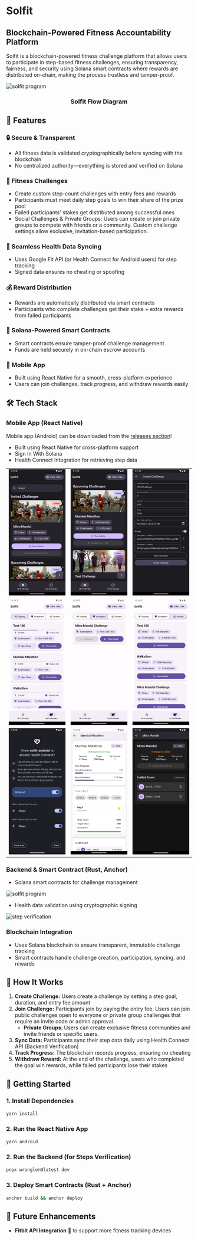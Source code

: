 # Solfit

## Blockchain-Powered Fitness Accountability Platform

Solfit is a blockchain-powered fitness challenge platform that allows users to participate in step-based fitness challenges, ensuring transparency, fairness, and security using Solana smart contracts where rewards are distributed on-chain, making the process trustless and tamper-proof.

![solfit program](/images/1.png)

### <div align="center">Solfit Flow Diagram</div>

## 🚀 Features

### 🔒 Secure & Transparent

- All fitness data is validated cryptographically before syncing with the blockchain
- No centralized authority—everything is stored and verified on Solana

### 🎯 Fitness Challenges

- Create custom step-count challenges with entry fees and rewards
- Participants must meet daily step goals to win their share of the prize pool
- Failed participants' stakes get distributed among successful ones
- Social Challenges & Private Groups: Users can create or join private groups to compete with friends or a community. Custom challenge  settings allow exclusive, invitation-based participation.

### 🔄 Seamless Health Data Syncing

- Uses Google Fit API (or Health Connect for Android users) for step tracking
- Signed data ensures no cheating or spoofing

### 💰 Reward Distribution

- Rewards are automatically distributed via smart contracts
- Participants who complete challenges get their stake + extra rewards from failed participants

### 📜 Solana-Powered Smart Contracts

- Smart contracts ensure tamper-proof challenge management
- Funds are held securely in on-chain escrow accounts

### 📱 Mobile App

- Built using React Native for a smooth, cross-platform experience
- Users can join challenges, track progress, and withdraw rewards easily

## 🛠 Tech Stack

### Mobile App (React Native)

Mobile app (Android) can be downloaded from the [releases section](https://github.com/dedomil/solfit/releases)!

- Built using React Native for cross-platform support
- Sign In With Solana
- Health Connect Integration for retrieving step data

<table>
  <tr>
    <td align="center">
      <img src="/images/android/1.png" alt="Invited Challenges" width=300 />
    </td>
    <td align="center">
      <img src="/images/android/2.png" alt="Upcoming Challenges" width=300 />
    </td>
    <td align="center">
      <img src="/images/android/3.png" alt="Create Challenge" width=300 />
    </td>
  </tr>
  <tr>
    <td align="center">
      <img src="/images/android/4.png" alt="Ongoing Challenges (sync steps)" width=300 />
    </td>
    <td align="center">
      <img src="/images/android/5.png" alt="Completed Challenges" width=300 />
    </td>
    <td align="center">
      <img src="/images/android/6.png" alt="Created Challenges" width=300 />
    </td>
  </tr>
  <tr>
    <td align="center">
      <img src="/images/android/7.png" alt="Health Connect Permission" width=300 />
    </td>
    <td align="center">
      <img src="/images/android/8.png" alt="Challenge Details Screen (for ongoing challenges)" width=300 />
    </td>
    <td align="center">
      <img src="/images/android/9.png" alt="Challenge Details Screen (for invited challenges)" width=300 />
    </td>
  </tr>
</table>

### Backend & Smart Contract (Rust, Anchor)

- Solana smart contracts for challenge management

![solfit program](/images/3.png)

- Health data validation using cryptographic signing

![step verification](/images/2.png)

### Blockchain Integration

- Uses Solana blockchain to ensure transparent, immutable challenge tracking
- Smart contracts handle challenge creation, participation, syncing, and rewards

## 📖 How It Works

1. **Create Challenge:** Users create a challenge by setting a step goal, duration, and entry fee amount
2. **Join Challenge:** Participants join by paying the entry fee. Users can join public challenges open to everyone or private group challenges that require an invite code or admin approval.
   - **Private Groups**: Users can create exclusive fitness communities and invite friends or specific users.
4. **Sync Data:** Participants sync their step data daily using Health Connect API (Backend Verification)
5. **Track Progress:** The blockchain records progress, ensuring no cheating
6. **Withdraw Reward:** At the end of the challenge, users who completed the goal win rewards, while failed participants lose their stakes

## 🔗 Getting Started

### 1. Install Dependencies

```bash
yarn install
```

### 2. Run the React Native App

```bash
yarn android
```

### 2. Run the Backend (for Steps Verification)

```bash
pnpx wrangler@latest dev
```

### 3. Deploy Smart Contracts (Rust + Anchor)

```bash
anchor build && anchor deploy
```

## 📢 Future Enhancements

- **Fitbit API Integration** 📡 to support more fitness tracking devices
